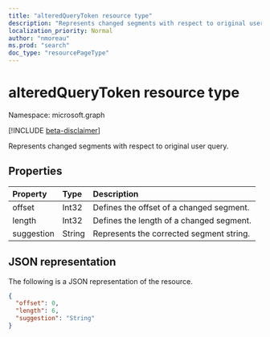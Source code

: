 ```yaml
---
title: "alteredQueryToken resource type"
description: "Represents changed segments with respect to original user query."
localization_priority: Normal
author: "nmoreau"
ms.prod: "search"
doc_type: "resourcePageType"
---
```


# alteredQueryToken resource type

Namespace: microsoft.graph

[!INCLUDE [beta-disclaimer](../../includes/beta-disclaimer.md)]

Represents changed segments with respect to original user query.

## Properties

| Property     | Type        | Description |
|:-------------|:------------|:------------|
|offset|Int32| Defines the offset of a changed segment.|
|length|Int32| Defines the length of a changed segment.|
|suggestion|String| Represents the corrected segment string.|

## JSON representation

The following is a JSON representation of the resource.

<!-- {
  "blockType": "resource",
  "optionalProperties": [

  ],
  "@odata.type": "microsoft.graph.alteredQueryToken",
  "baseType": null
}-->

```json
{
  "offset": 0,
  "length": 6,
  "suggestion": "String"
}
```